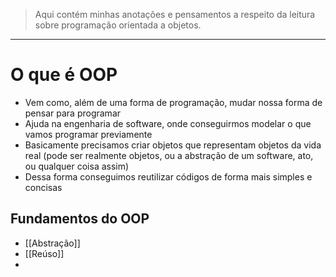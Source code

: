 > Aqui contém minhas anotações e pensamentos a respeito da leitura sobre programação orientada a objetos.
---
# O que é OOP
- Vem como, além de uma forma de programação, mudar nossa forma de pensar para programar
- Ajuda na engenharia de software, onde conseguirmos modelar o que vamos programar previamente
- Basicamente precisamos criar objetos que representam objetos da vida real (pode ser realmente objetos, ou a abstração de um software, ato, ou qualquer coisa assim)
- Dessa forma conseguimos reutilizar códigos de forma mais simples e concisas
## Fundamentos do OOP
- [[Abstração]]
- [[Reúso]]
- 